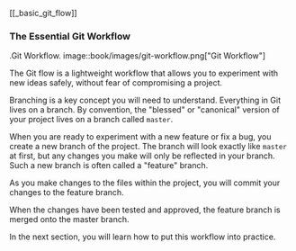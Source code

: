 [[_basic_git_flow]]
### The Essential Git Workflow

.Git Workflow.
image::book/images/git-workflow.png["Git Workflow"]

The Git flow is a lightweight workflow that allows you to experiment with new ideas safely, without fear of compromising a project.

Branching is a key concept you will need to understand. Everything in Git lives on a branch. By convention, the "blessed" or "canonical" version of your project lives on a branch called `master`.

When you are ready to experiment with a new feature or fix a bug, you create a new branch of the project. The branch will look exactly like `master` at first, but any changes you make will only be reflected in your branch. Such a new branch is often called a "feature" branch.

As you make changes to the files within the project, you will commit your changes to the feature branch.

When the changes have been tested and approved, the feature branch is merged onto the master branch.

In the next section, you will learn how to put this workflow into practice.
